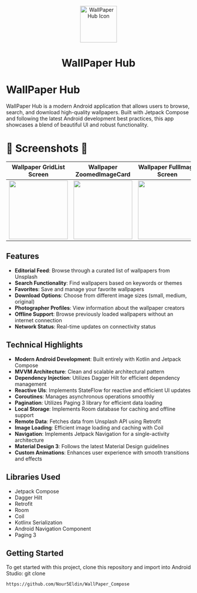 <p align="center">
  <img src="https://github.com/user-attachments/assets/693524f7-14e3-4b4f-a95b-a02058c5765e" width="100" height="100" alt="WallPaper Hub Icon">
</p>

<h1 align="center">WallPaper Hub</h1>

# WallPaper Hub

WallPaper Hub is a modern Android application that allows users to browse, search, and download high-quality wallpapers. Built with Jetpack Compose and following the latest Android development best practices, this app showcases a blend of beautiful UI and robust functionality.

# :camera_flash: **Screenshots** :camera_flash:

| Wallpaper  GridList  Screen                         | Wallpaper  ZoomedImageCard                            | Wallpaper  FullImage  Screen                        | Wallpaper  Favorite BookMarks Screen                  | Wallpaper  Download Images                            |
|-----------------------------------------------------|-------------------------------------------------------|-----------------------------------------------------|-------------------------------------------------------|-------------------------------------------------------|
|<img width="160" src="./assets/CoinDetailScreen.gif">| <img width="160" src="./assets/CoinListScreen.gif">   |<img width="160" src="./assets/CoinDetailScreen.gif">|<img width="160" src="./assets/CoinDetailScreen.gif">  |<img width="160" src="./assets/CoinDetailScreen.gif">  |



## Features

- **Editorial Feed**: Browse through a curated list of wallpapers from Unsplash
- **Search Functionality**: Find wallpapers based on keywords or themes
- **Favorites**: Save and manage your favorite wallpapers
- **Download Options**: Choose from different image sizes (small, medium, original)
- **Photographer Profiles**: View information about the wallpaper creators
- **Offline Support**: Browse previously loaded wallpapers without an internet connection
- **Network Status**: Real-time updates on connectivity status

## Technical Highlights

- **Modern Android Development**: Built entirely with Kotlin and Jetpack Compose
- **MVVM Architecture**: Clean and scalable architectural pattern
- **Dependency Injection**: Utilizes Dagger Hilt for efficient dependency management
- **Reactive UIs**: Implements StateFlow for reactive and efficient UI updates
- **Coroutines**: Manages asynchronous operations smoothly
- **Pagination**: Utilizes Paging 3 library for efficient data loading
- **Local Storage**: Implements Room database for caching and offline support
- **Remote Data**: Fetches data from Unsplash API using Retrofit
- **Image Loading**: Efficient image loading and caching with Coil
- **Navigation**: Implements Jetpack Navigation for a single-activity architecture
- **Material Design 3**: Follows the latest Material Design guidelines
- **Custom Animations**: Enhances user experience with smooth transitions and effects

## Libraries Used

- Jetpack Compose
- Dagger Hilt
- Retrofit
- Room
- Coil
- Kotlinx Serialization
- Android Navigation Component
- Paging 3

## Getting Started

To get started with this project, clone this repository and import into Android Studio:
git clone
```bash
https://github.com/Nour5Eldin/WallPaper_Compose
